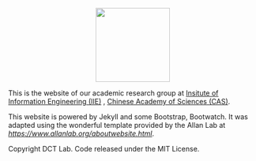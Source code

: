 <p align="center">
    <img src="https://cdn.jsdelivr.net/gh/peng-yq/Gallery/dct-lab.png" height="150px">
</p>

This is the website of our academic research group at [Insitute of Information Engineering (IIE)](http://www.iie.cas.cn/) , [Chinese Academy of Sciences (CAS)](https://www.cas.cn/).

This website is powered by Jekyll and some Bootstrap, Bootwatch. It was adapted using the wonderful template provided by the Allan Lab at *https://www.allanlab.org/aboutwebsite.html*.

Copyright DCT Lab. Code released under the MIT License.





